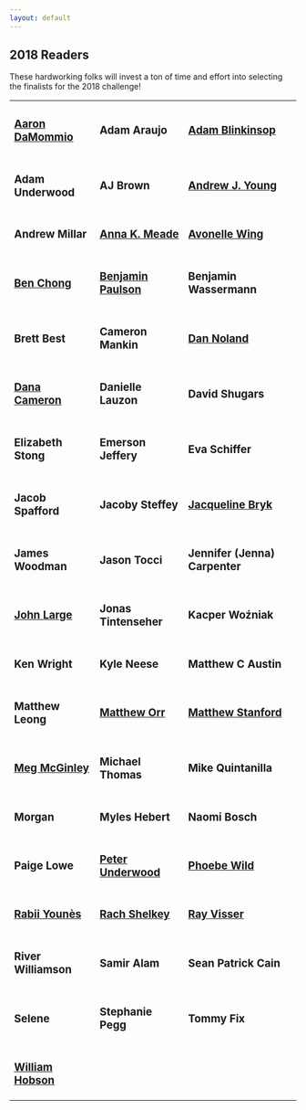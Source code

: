 ```yaml
---
layout: default
---
```

## 2018 Readers

These hardworking folks will invest a ton of time and effort into selecting the finalists for the 2018 challenge!

<table><tr>
<td id="entries"><h3><strong><a href="http://aarondamommio.blogspot.com/">Aaron DaMommio</a></strong></h3></td>
<td id="entries"><h3><strong>Adam Araujo</strong></h3></td>
<td id="entries"><h3><strong><a href="https://twitter.com/hackerblinks">Adam Blinkinsop</a></strong></h3></td>
</tr><tr>
<td id="entries"><h3><strong>Adam Underwood</strong></h3></td>
<td id="entries"><h3><strong>AJ Brown</strong></h3></td>
<td id="entries"><h3><strong><a href="https://thatonegm.weebly.com/">Andrew J. Young</a></strong></h3></td>
</tr><tr>
<td id="entries"><h3><strong>Andrew Millar</strong></h3></td>
<td id="entries"><h3><strong><a href="https://www.blue-gables.com/">Anna K. Meade</a></strong></h3></td>
<td id="entries"><h3><strong><a href="https://www.dexposure.com/home.html">Avonelle Wing</a></strong></h3></td>
</tr><tr>
<td id="entries"><h3><strong><a href="https://twitter.com/onerudeflowers">Ben Chong</a></strong></h3></td>
<td id="entries"><h3><strong><a href="https://twitter.com/sheepmancometh">Benjamin Paulson</a></strong></h3></td>
<td id="entries"><h3><strong>Benjamin Wassermann</strong></h3></td>
</tr><tr>
<td id="entries"><h3><strong>Brett Best</strong></h3></td>
<td id="entries"><h3><strong>Cameron Mankin</strong></h3></td>
<td id="entries"><h3><strong><a href="http://nolandda.org/">Dan Noland</a></strong></h3></td>
</tr><tr>
<td id="entries"><h3><strong><a href="https://twitter.com/DAYtheELF">Dana Cameron</a></strong></h3></td>
<td id="entries"><h3><strong>Danielle Lauzon</strong></h3></td>
<td id="entries"><h3><strong>David Shugars</strong></h3></td>
</tr><tr>
<td id="entries"><h3><strong>Elizabeth Stong</strong></h3></td>
<td id="entries"><h3><strong>Emerson Jeffery</strong></h3></td>
<td id="entries"><h3><strong>Eva Schiffer</strong></h3></td>
</tr><tr>
<td id="entries"><h3><strong>Jacob Spafford</strong></h3></td>
<td id="entries"><h3><strong>Jacoby Steffey</strong></h3></td>
<td id="entries"><h3><strong><a href="https://mobile.twitter.com/Liz_Stong">Jacqueline Bryk</a></strong></h3></td>
</tr><tr>
<td id="entries"><h3><strong>James Woodman</strong></h3></td>
<td id="entries"><h3><strong>Jason Tocci</strong></h3></td>
<td id="entries"><h3><strong>Jennifer (Jenna) Carpenter</strong></h3></td>
</tr><tr>
<td id="entries"><h3><strong><a href="https://www.reddicediaries.com/">John Large</a></strong></h3></td>
<td id="entries"><h3><strong>Jonas Tintenseher</strong></h3></td>
<td id="entries"><h3><strong>Kacper Woźniak</strong></h3></td>
</tr><tr>
<td id="entries"><h3><strong>Ken Wright</strong></h3></td>
<td id="entries"><h3><strong>Kyle Neese</strong></h3></td>
<td id="entries"><h3><strong>Matthew C Austin</strong></h3></td>
</tr><tr>
<td id="entries"><h3><strong>Matthew Leong</strong></h3></td>
<td id="entries"><h3><strong><a href="http://wordsaremysword.blogspot.com/">Matthew Orr</a></strong></h3></td>
<td id="entries"><h3><strong><a href="https://twitter.com/legendary_pants">Matthew Stanford</a></strong></h3></td>
</tr><tr>
<td id="entries"><h3><strong><a href="https://twitter.com/ChewiePhD">Meg McGinley</a></strong></h3></td>
<td id="entries"><h3><strong>Michael Thomas</strong></h3></td>
<td id="entries"><h3><strong>Mike Quintanilla</strong></h3></td>
</tr><tr>
<td id="entries"><h3><strong>Morgan</strong></h3></td>
<td id="entries"><h3><strong>Myles Hebert</strong></h3></td>
<td id="entries"><h3><strong>Naomi Bosch</strong></h3></td>
</tr><tr>
<td id="entries"><h3><strong>Paige Lowe</strong></h3></td>
<td id="entries"><h3><strong><a href="https://twitter.com/ChewiePhD">Peter Underwood</a></strong></h3></td>
<td id="entries"><h3><strong><a href="http://www.cardboardvault.com/">Phoebe Wild</a></strong></h3></td>
</tr><tr>
<td id="entries"><h3><strong><a href="http://pyrofoux.itch.io/">Rabii Younès</a></strong></h3></td>
<td id="entries"><h3><strong><a href="https://twitter.com/teddog">Rach Shelkey</a></strong></h3></td>
<td id="entries"><h3><strong><a href="https://rayvisser.itch.io/">Ray Visser</a></strong></h3></td>
</tr><tr>
<td id="entries"><h3><strong>River Williamson</strong></h3></td>
<td id="entries"><h3><strong>Samir Alam</strong></h3></td>
<td id="entries"><h3><strong>Sean Patrick Cain</strong></h3></td>
</tr><tr>
<td id="entries"><h3><strong>Selene</strong></h3></td>
<td id="entries"><h3><strong>Stephanie Pegg</strong></h3></td>
<td id="entries"><h3><strong>Tommy Fix</strong></h3></td>
</tr><tr>
<td id="entries"><h3><strong><a href="https://randommatters.wordpress.com/">William Hobson</a></strong></h3></td>
</tr>
</table>
